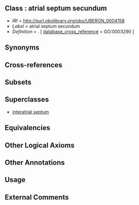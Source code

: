 
## Class : atrial septum secundum

 * *IRI* = http://purl.obolibrary.org/obo/UBERON_0004158
 * *Label* = atrial septum secundum
 * *Definition* = . [ [database_cross_reference](../../ef/oboInOwl#hasDbXref.md) = GO:0003290 ]

## Synonyms


## Cross-references


## Subsets


## Superclasses

 * [interatrial septum](../../UBERON/85/UBERON_0002085.md)

## Equivalencies


## Other Logical Axioms


## Other Annotations


## Usage


## External Comments

